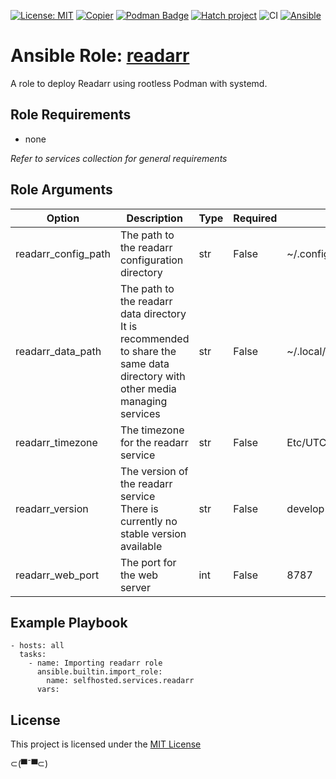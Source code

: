 [![License: MIT](https://img.shields.io/badge/License-MIT-yellow.svg)](LICENSE)
[![Copier](https://img.shields.io/endpoint?url=https://raw.githubusercontent.com/copier-org/copier/master/img/badge/badge-grayscale-inverted-border.json)](https://github.com/copier-org/copier)
[![Podman Badge](https://img.shields.io/badge/Podman-892CA0?logo=podman&logoColor=white)](https://podman.io/)
[![Hatch project](https://img.shields.io/badge/%F0%9F%A5%9A-Hatch-4051b5.svg)](https://github.com/pypa/hatch)
![CI](https://github.com/ansible-selfhosted/selfhosted.services.readarr/actions/workflows/ci.yml/badge.svg)
[![Ansible](https://img.shields.io/badge/Ansible-Molecule-EE0000?style=plastic&logo=ansible&logoColor=white)](https://github.com/ansible/molecule)

<!-- BEGIN_ANSIBLE_DOCS -->

# Ansible Role: [readarr](https://wiki.servarr.com/en/readarr)

A role to deploy Readarr using rootless Podman with systemd.

## Role Requirements

- none

*Refer to services collection for general requirements*

## Role Arguments

|Option|Description|Type|Required|Default|choices|
|---|---|---|---|---|---|
|readarr_config_path|The path to the readarr configuration directory|str|False|~/.config/readarr/|
|readarr_data_path|The path to the readarr data directory<br>It is recommended to share the same data directory with other media managing services|str|False|~/.local/share/containers/storage/media|
|readarr_timezone|The timezone for the readarr service|str|False|Etc/UTC|
|readarr_version|The version of the readarr service<br>There is currently no stable version available|str|False|develop|<ul><li>develop</li><li>nightly</li></ul>
|readarr_web_port|The port for the web server|int|False|8787|


## Example Playbook

```
- hosts: all
  tasks:
    - name: Importing readarr role
      ansible.builtin.import_role:
        name: selfhosted.services.readarr
      vars:
```

## License

This project is licensed under the [MIT License](LICENSE)


⊂(▀¯▀⊂)

<!-- END_ANSIBLE_DOCS -->
